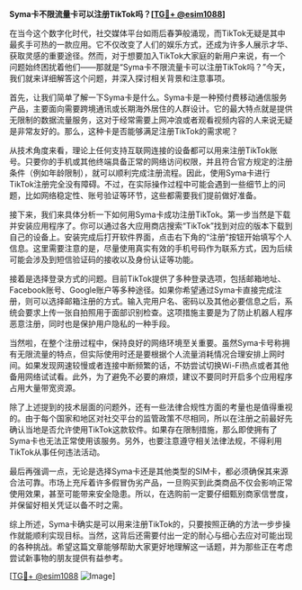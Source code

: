 **Syma卡不限流量卡可以注册TikTok吗？[[TG💪+ @esim1088](https://t.me/s/esim1088)]**

在当今这个数字化时代，社交媒体平台如雨后春笋般涌现，而TikTok无疑是其中最炙手可热的一款应用。它不仅改变了人们的娱乐方式，还成为许多人展示才华、获取灵感的重要途径。然而，对于想要加入TikTok大家庭的新用户来说，有一个问题始终困扰着他们——那就是“Syma卡不限流量卡可以注册TikTok吗？”今天，我们就来详细解答这个问题，并深入探讨相关背景和注意事项。

首先，让我们简单了解一下Syma卡是什么。Syma卡是一种预付费移动通信服务产品，主要面向需要跨境通讯或长期海外居住的人群设计。它的最大特点就是提供无限制的数据流量服务，这对于经常需要上网冲浪或者观看视频内容的人来说无疑是非常友好的。那么，这种卡是否能够满足注册TikTok的需求呢？

从技术角度来看，理论上任何支持互联网连接的设备都可以用来注册TikTok账号。只要你的手机或其他终端具备正常的网络访问权限，并且符合官方规定的注册条件（例如年龄限制），就可以顺利完成注册流程。因此，使用Syma卡进行TikTok注册完全没有障碍。不过，在实际操作过程中可能会遇到一些细节上的问题，比如网络稳定性、账号验证等环节，这些都需要我们提前做好准备。

接下来，我们来具体分析一下如何用Syma卡成功注册TikTok。第一步当然是下载并安装应用程序了。你可以通过各大应用商店搜索“TikTok”找到对应的版本下载到自己的设备上。安装完成后打开软件界面，点击右下角的“注册”按钮开始填写个人信息。这里需要注意的是，尽量使用真实有效的手机号码作为联系方式，因为后续可能会涉及到短信验证码的接收以及身份认证等功能。

接着是选择登录方式的问题。目前TikTok提供了多种登录选项，包括邮箱地址、Facebook账号、Google账户等多种途径。如果你希望通过Syma卡直接完成注册，则可以选择邮箱注册的方式。输入完用户名、密码以及其他必要信息之后，系统会要求上传一张自拍照用于面部识别检查。这项措施主要是为了防止机器人程序恶意注册，同时也是保护用户隐私的一种手段。

当然啦，在整个注册过程中，保持良好的网络环境至关重要。虽然Syma卡号称拥有无限流量的特点，但实际使用时还是要根据个人流量消耗情况合理安排上网时间。如果发现网速较慢或者连接中断频繁的话，不妨尝试切换Wi-Fi热点或者其他备用网络试试看。此外，为了避免不必要的麻烦，建议不要同时开启多个应用程序占用大量带宽资源。

除了上述提到的技术层面的问题外，还有一些法律合规性方面的考量也是值得重视的。由于每个国家和地区对社交平台的监管政策不尽相同，所以在注册之前最好先确认当地是否允许使用TikTok这款软件。如果存在限制措施，那么即使拥有了Syma卡也无法正常使用该服务。另外，也要注意遵守相关法律法规，不得利用TikTok从事任何违法活动。

最后再强调一点，无论是选择Syma卡还是其他类型的SIM卡，都必须确保其来源合法可靠。市场上充斥着许多假冒伪劣产品，一旦购买到此类商品不仅会影响正常使用效果，甚至可能带来安全隐患。所以，在选购前一定要仔细甄别商家信誉度，并保留好相关凭证以备不时之需。

综上所述，Syma卡确实是可以用来注册TikTok的，只要按照正确的方法一步步操作就能顺利实现目标。当然，这背后还需要付出一定的耐心与细心去应对可能出现的各种挑战。希望这篇文章能够帮助大家更好地理解这一话题，并为那些正在考虑尝试新事物的朋友提供有益参考。

[[TG💪+ @esim1088](https://t.me/s/esim1088) ![Image](https://i.postimg.cc/4NQfJmqS/Snipaste-2025-05-13-00-14-12.png)]